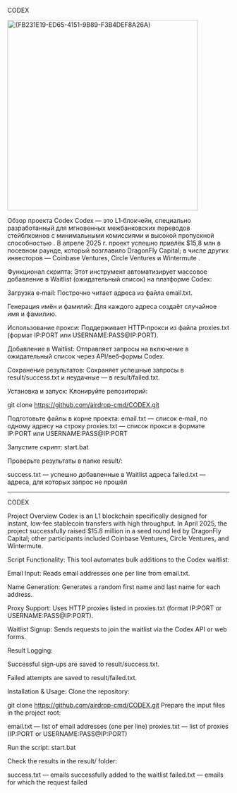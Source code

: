 CODEX 

<img width="432" alt="{FB231E19-ED65-4151-9B89-F3B4DEF8A26A}" src="https://github.com/user-attachments/assets/eb97fa17-4deb-4279-931b-29cf0ff678cc" />

Обзор проекта Codex
Codex — это L1‑блокчейн, специально разработанный для мгновенных межбанковских переводов стейблкоинов с минимальными комиссиями и высокой пропускной способностью . В апреле 2025 г. проект успешно привлёк $15,8 млн в посевном раунде, который возглавило DragonFly Capital; в числе других инвесторов — Coinbase Ventures, Circle Ventures и Wintermute .

Функционал скрипта:
Этот инструмент автоматизирует массовое добавление в Waitlist (ожидательный список) на платформе Codex:

Загрузка e‑mail:
Построчно читает адреса из файла email.txt.

Генерация имён и фамилий:
Для каждого адреса создаёт случайное имя и фамилию.

Использование прокси:
Поддерживает HTTP‑прокси из файла proxies.txt (формат IP:PORT или USERNAME:PASS@IP:PORT).

Добавление в Waitlist:
Отправляет запросы на включение в ожидательный список через API/веб‑формы Codex.

Сохранение результатов:
Сохраняет успешные запросы в result/success.txt и неудачные — в result/failed.txt.

Установка и запуск:
Клонируйте репозиторий:

git clone https://github.com/airdrop-cmd/CODEX.git

Подготовьте файлы в корне проекта:
email.txt — список e‑mail, по одному адресу на строку
proxies.txt — список прокси в формате IP:PORT или USERNAME:PASS@IP:PORT

Запустите скрипт:
start.bat

Проверьте результаты в папке result/:

success.txt — успешно добавленные в Waitlist адреса
failed.txt — адреса, для которых запрос не прошёл

___________________________________________________

CODEX

Project Overview
Codex is an L1 blockchain specifically designed for instant, low‑fee stablecoin transfers with high throughput. In April 2025, the project successfully raised $15.8 million in a seed round led by DragonFly Capital; other participants included Coinbase Ventures, Circle Ventures, and Wintermute.

Script Functionality:
This tool automates bulk additions to the Codex waitlist:

Email Input:
Reads email addresses one per line from email.txt.

Name Generation:
Generates a random first name and last name for each address.

Proxy Support:
Uses HTTP proxies listed in proxies.txt (format IP:PORT or USERNAME:PASS@IP:PORT).

Waitlist Signup:
Sends requests to join the waitlist via the Codex API or web forms.

Result Logging:

Successful sign‑ups are saved to result/success.txt.

Failed attempts are saved to result/failed.txt.

Installation & Usage:
Clone the repository:

git clone https://github.com/airdrop-cmd/CODEX.git
Prepare the input files in the project root:

email.txt — list of email addresses (one per line)
proxies.txt — list of proxies (IP:PORT or USERNAME:PASS@IP:PORT)

Run the script:
start.bat

Check the results in the result/ folder:

success.txt — emails successfully added to the waitlist
failed.txt — emails for which the request failed
